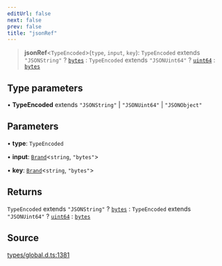 ```yaml
---
editUrl: false
next: false
prev: false
title: "jsonRef"
---
```


> **jsonRef**\<`TypeEncoded`\>(`type`, `input`, `key`): `TypeEncoded` extends `"JSONString"` ? [`bytes`](../type-aliases/bytes.md) : `TypeEncoded` extends `"JSONUint64"` ? [`uint64`](../type-aliases/uint64.md) : [`bytes`](../type-aliases/bytes.md)

## Type parameters

• **TypeEncoded** extends `"JSONString"` \| `"JSONUint64"` \| `"JSONObject"`

## Parameters

• **type**: `TypeEncoded`

• **input**: [`Brand`](../type-aliases/Brand.md)\<`string`, `"bytes"`\>

• **key**: [`Brand`](../type-aliases/Brand.md)\<`string`, `"bytes"`\>

## Returns

`TypeEncoded` extends `"JSONString"` ? [`bytes`](../type-aliases/bytes.md) : `TypeEncoded` extends `"JSONUint64"` ? [`uint64`](../type-aliases/uint64.md) : [`bytes`](../type-aliases/bytes.md)

## Source

[types/global.d.ts:1381](https://github.com/algorandfoundation/tealscript/blob/18ba30a9/types/global.d.ts#L1381)
